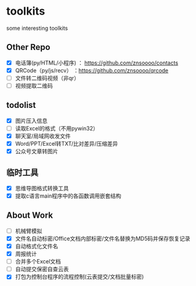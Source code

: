 # toolkits
some interesting toolkits

## Other Repo
- [x] 电话簿(py/HTML/小程序) ： https://github.com/znsoooo/contacts
- [x] QRCode（py/js/recv） ：https://github.com/znsoooo/qrcode
- [ ] 文件转二维码视频（非qr）
- [ ] 视频提取二维码

## todolist
- [x] 图片压入信息
- [ ] 读取Excel的格式（不用pywin32）
- [x] 聊天室/局域网收发文件
- [x] Word/PPT/Excel转TXT/比对差异/压缩差异
- [x] 公众号文章转图片

## 临时工具
- [x] 思维导图格式转换工具
- [x] 提取c语言main程序中的各函数调用嵌套结构

## About Work
- [ ] 机械臂模拟
- [x] 文件名自动标密/Office文档内部标密/文件名替换为MD5码并保存恢复记录
- [x] 自动格式化文件名
- [x] 周报统计
- [ ] 合并多个Excel文档
- [ ] 自动提交保密自查云表
- [x] 打包为控制台程序的流程控制(云表提交/文档批量标密)
